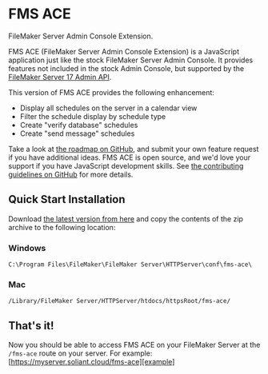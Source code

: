 # FMS ACE

FileMaker Server Admin Console Extension.

FMS ACE (FileMaker Server Admin Console Extension) is a JavaScript application just like the stock FileMaker Server Admin Console. It provides features not included in the stock Admin Console, but supported by the [FileMaker Server 17 Admin API][blog].

This version of FMS ACE provides the following enhancement:

* Display all schedules on the server in a calendar view
* Filter the schedule display by schedule type
* Create "verify database" schedules
* Create "send message" schedules

Take a look at [the roadmap on GitHub][issues], and submit your own feature request if you have additional ideas. FMS ACE is open source, and we'd love your support if you have JavaScript development skills. See [the contributing guidelines on GitHub][contributing] for more details.

[blog]: https://www.soliantconsulting.com/blog/filemaker-17-admin-console
[issues]: https://github.com/soliantconsulting/fms-ace/issues
[contributing]: https://github.com/soliantconsulting/fms-ace/blob/master/CONTRIBUTING.md

## Quick Start Installation

Download [the latest version from here][zip] and copy the contents of the zip archive to the following location:

[zip]: https://github.com/soliantconsulting/fms-ace/raw/master/built-files/fms-ace.zip

### Windows
```
C:\Program Files\FileMaker\FileMaker Server\HTTPServer\conf\fms-ace\
```

### Mac
```
/Library/FileMaker Server/HTTPServer/htdocs/httpsRoot/fms-ace/
```

## That's it!

Now you should be able to access FMS ACE on your FileMaker Server at the `/fms-ace` route on your server. For example: [https://myserver.soliant.cloud/fms-ace][example]

[example]: https://myserver.soliant.cloud/fms-ace

